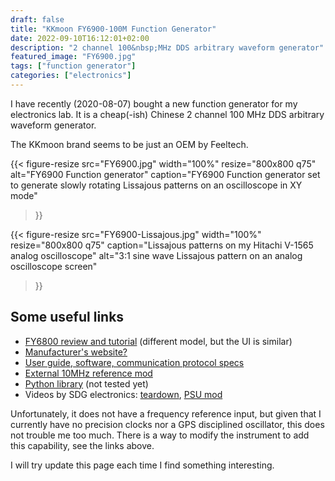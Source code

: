 ```yaml
---
draft: false
title: "KKmoon FY6900-100M Function Generator"
date: 2022-09-10T16:12:01+02:00
description: "2 channel 100&nbsp;MHz DDS arbitrary waveform generator"
featured_image: "FY6900.jpg"
tags: ["function generator"]
categories: ["electronics"]
---
```

I have recently (2020-08-07) bought a new function generator for my
electronics lab. It is a cheap(-ish) Chinese 2 channel 100&nbsp;MHz DDS
arbitrary waveform generator.

The KKmoon brand seems to be just an OEM by Feeltech.

{{< figure-resize src="FY6900.jpg" width="100%" resize="800x800 q75"
    alt="FY6900 Function generator"
    caption="FY6900 Function generator set to generate slowly rotating Lissajous patterns on an oscilloscope in XY mode"
>}}

{{< figure-resize src="FY6900-Lissajous.jpg" width="100%" resize="800x800 q75"
    caption="Lissajous patterns on my Hitachi V-1565 analog oscilloscope"
    alt="3:1 sine wave Lissajous pattern on an analog oscilloscope screen"
>}}


## Some useful links
- [FY6800 review and tutorial](https://www.youtube.com/watch?v=S9usQLFKZLk)
  (different model, but the UI is similar)
- [Manufacturer's website?](http://en.feeltech.net/index.php?case=archive&act=show&aid=65)
- [User guide, software, communication protocol specs](http://en.feeltech.net/index.php?case=archive&act=show&aid=64)
- [External 10MHz reference mod](https://odysee.com/@tonyalbus:bd/062-feeltech-fy6900-external-reference:a)
- [Python library](https://github.com/mattwach/fygen) (not tested yet)
- Videos by SDG electronics:
  [teardown](https://odysee.com/@sdgelectronics:0/sdg-mailbag-029-feeltech-fy6900:7),
  [PSU mod](https://odysee.com/@sdgelectronics:0/sdg-081-fy6900-signal-generator-power:1)

Unfortunately, it does not have a frequency reference input, but given that I
currently have no precision clocks nor a GPS disciplined oscillator, this does
not trouble me too much. There is a way to modify the instrument to add this
capability, see the links above.

I will try update this page each time I find something interesting.
